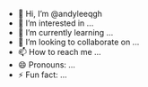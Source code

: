 - 👋 Hi, I’m @andyleeqgh
- 👀 I’m interested in ...
- 🌱 I’m currently learning ...
- 💞️ I’m looking to collaborate on ...
- 📫 How to reach me ...
- 😄 Pronouns: ...
- ⚡ Fun fact: ...

<!---
andyleeqgh/andyleeqgh is a ✨ special ✨ repository because its `README.md` (this file) appears on your GitHub profile.
You can click the Preview link to take a look at your changes.
--->
